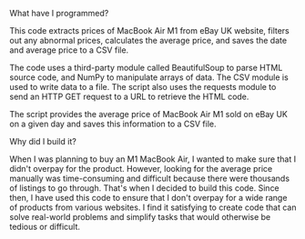 What have I programmed?

This code extracts prices of MacBook Air M1 from eBay UK website, filters out any abnormal prices, calculates the average price, and saves the date and average price to a CSV file.

The code uses a third-party module called BeautifulSoup to parse HTML source code, and NumPy to manipulate arrays of data. The CSV module is used to write data to a file. The script also uses the requests module to send an HTTP GET request to a URL to retrieve the HTML code.

The script provides the average price of MacBook Air M1 sold on eBay UK on a given day and saves this information to a CSV file.


Why did I build it?

When I was planning to buy an M1 MacBook Air, I wanted to make sure that I didn't overpay for the product. However, looking for the average price manually was time-consuming and difficult because there were thousands of listings to go through. That's when I decided to build this code. Since then, I have used this code to ensure that I don't overpay for a wide range of products from various websites. I find it satisfying to create code that can solve real-world problems and simplify tasks that would otherwise be tedious or difficult.
